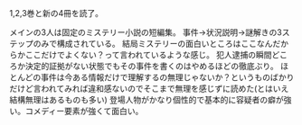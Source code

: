 1,2,3巻と新の4冊を読了。

メインの3人は固定のミステリー小説の短編集。
事件→状況説明→謎解きの3ステップのみで構成されている。
結局ミステリーの面白いところはここなんだからかここだけでよくない？って言われているような感じ。
犯人逮捕の瞬間どころか決定的証拠がない状態でもその事件を書くのはやめるほどの徹底ぶり。
ほとんどの事件は今ある情報だけで理解するの無理じゃないか？というものばかりだけど言われてみれば違和感ないのでそこまで無理を感じずに読めた(とはいえ結構無理はあるものも多い)
登場人物がかなり個性的で基本的に容疑者の癖が強い。コメディー要素が強くて面白い。
